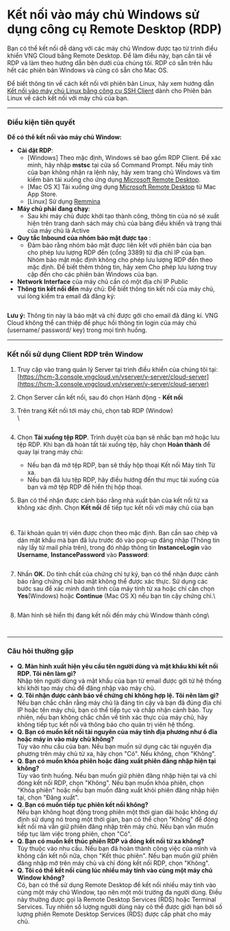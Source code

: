 # Kết nối vào máy chủ Windows sử dụng công cụ Remote Desktop (RDP)

Bạn có thể kết nối dễ dàng với các máy chủ Window được tạo từ trình điều khiển VNG Cloud bằng Remote Desktop. Để làm điều này, bạn cần tải về RDP và làm theo hướng dẫn bên dưới của chúng tôi. RDP có sẵn trên hầu hết các phiên bản Windows và cũng có sẵn cho Mac OS.

Để biết thông tin về cách kết nối với phiên bản Linux, hãy xem hướng dẫn  [Kết nối vào máy chủ Linux bằng công cụ SSH Client](ket-noi-vao-may-chu-linux-bang-cong-cu-ssh-client.md) dành cho Phiên bản Linux về cách kết nối với máy chủ của bạn.

***

### **Điều kiện tiên quyết** <a href="#ketnoivaomaychuwindowssudungcongcuremotedesktop-rdp-dieukientienquyet" id="ketnoivaomaychuwindowssudungcongcuremotedesktop-rdp-dieukientienquyet"></a>

**Để có thể kết nối vào máy chủ Window:**

* **Cài đặt RDP**:
  * \[Windows] Theo mặc định, Windows sẽ bao gồm RDP Client. Để xác minh, hãy nhập **mstsc** tại cửa sổ Command Prompt. Nếu máy tính của bạn không nhận ra lệnh này, hãy xem trang chủ Windows và tìm kiếm bản tải xuống cho ứng dụng[ Microsoft Remote Desktop](https://www.microsoft.com/vi-vn/windows).
  * \[Mac OS X] Tải xuống ứng dụng [Microsoft Remote Desktop](https://apps.apple.com/us/app/microsoft-remote-desktop/id1295203466?mt=12) từ Mac App Store.
  * \[Linux] Sử dụng [Remmina](https://remmina.org/)
* **Máy chủ phải đang chạy**:
  * Sau khi máy chủ được khởi tạo thành công, thông tin của nó sẽ xuất hiện trên trang danh sách máy chủ của bảng điều khiển và trạng thái của máy chủ là Active
* **Quy tắc Inbound của nhóm bảo mật được tạo** :&#x20;
  * Đảm bảo rằng nhóm bảo mật được liên kết với phiên bản của bạn cho phép lưu lượng RDP đến (cổng 3389) từ địa chỉ IP của bạn. Nhóm bảo mật mặc định không cho phép lưu lượng RDP đến theo mặc định. Để biết thêm thông tin, hãy xem Cho phép lưu lượng truy cập đến cho các phiên bản Windows của bạn.
* **Network Interface** của máy chủ cần có một địa chỉ IP Public
* **Thông tin kết nối đến** máy chủ: Để biết thông tin kết nối của máy chủ, vui lòng kiểm tra email đã đăng ký:

<figure><img src="../../../../.gitbook/assets/image (17) (1) (1) (1) (1) (1) (1).png" alt=""><figcaption></figcaption></figure>

**Lưu ý:** Thông tin này là bảo mật và chỉ được gởi cho email đã đăng kí. VNG Cloud không thể can thiệp để phục hồi thông tin login của máy chủ (username/ password/ key) trong mọi tình huống.

***

### **Kết nối sử dụng Client RDP trên Window** <a href="#ketnoivaomaychuwindowssudungcongcuremotedesktop-rdp-ketnoisudungclientrdptrenwindow" id="ketnoivaomaychuwindowssudungcongcuremotedesktop-rdp-ketnoisudungclientrdptrenwindow"></a>

1. Truy cập vào trang quản lý Server tại trình điều khiển của chúng tôi tại: [https://hcm-3.console.vngcloud.vn/vserver/v-server/cloud-server](https://hcm-3.console.vngcloud.vn/vserver/v-server/cloud-server)
2. Chọn Server cần kết nối, sau đó chọn Hành động - **Kết nối**
3.  Trên trang Kết nối tới máy chủ, chọn tab RDP (Window)\
    \


    <figure><img src="../../../../.gitbook/assets/image (417).png" alt=""><figcaption></figcaption></figure>
4. Chọn **Tải xuống tệp RDP**. Trình duyệt của bạn sẽ nhắc bạn mở hoặc lưu tệp RDP. Khi bạn đã hoàn tất tải xuống tệp, hãy chọn **Hoàn thành** để quay lại trang máy chủ:
   * Nếu bạn đã mở tệp RDP, bạn sẽ thấy hộp thoại Kết nối Máy tính Từ xa.
   * Nếu bạn đã lưu tệp RDP, hãy điều hướng đến thư mục tải xuống của bạn và mở tệp RDP để hiển thị hộp thoại.
5.  Bạn có thể nhận được cảnh báo rằng nhà xuất bản của kết nối từ xa không xác định. Chọn **Kết nối** để tiếp tục kết nối với máy chủ của bạn

    <figure><img src="../../../../.gitbook/assets/image (418).png" alt=""><figcaption></figcaption></figure>

    <figure><img src="../../../../.gitbook/assets/image (419).png" alt=""><figcaption></figcaption></figure>
6.  Tài khoản quản trị viên được chọn theo mặc định. Bạn cần sao chép và dán mật khẩu mà bạn đã lưu trước đó vào pop-up đăng nhập (Thông tin này lấy từ mail phía trên), trong đó nhập thông tin **InstanceLogin** vào **Username**, **InstancePassword** vào **Password**:

    <figure><img src="../../../../.gitbook/assets/image (424).png" alt=""><figcaption></figcaption></figure>
7.  Nhấn **OK.** Do tính chất của chứng chỉ tự ký, bạn có thể nhận được cảnh báo rằng chứng chỉ bảo mật không thể được xác thực. Sử dụng các bước sau để xác minh danh tính của máy tính từ xa hoặc chỉ cần chọn **Yes**(Windows) hoặc **Continue** (Mac OS X) nếu bạn tin cậy chứng chỉ.\


    <figure><img src="../../../../.gitbook/assets/image (421).png" alt=""><figcaption></figcaption></figure>
8.  Màn hình sẽ hiển thị đang kết nối đến máy chủ Window thành công\


    <figure><img src="../../../../.gitbook/assets/image (422).png" alt=""><figcaption></figcaption></figure>

    <figure><img src="../../../../.gitbook/assets/image (423).png" alt=""><figcaption></figcaption></figure>

***

### **Câu hỏi thường gặp** <a href="#ketnoivaomaychuwindowssudungcongcuremotedesktop-rdp-cauhoithuonggap" id="ketnoivaomaychuwindowssudungcongcuremotedesktop-rdp-cauhoithuonggap"></a>

* **Q. Màn hình xuất hiện yêu cầu tên người dùng và mật khẩu khi kết nối RDP. Tôi nên làm gì?**\
  Nhập tên người dùng và mật khẩu của bạn từ email được gởi từ hệ thống khi khởi tạo máy chủ để đăng nhập vào máy chủ.
* **Q. Tôi nhận được cảnh báo về chứng chỉ không hợp lệ. Tôi nên làm gì?**\
  Nếu bạn chắc chắn rằng máy chủ là đáng tin cậy và bạn đã đúng địa chỉ IP hoặc tên máy chủ, bạn có thể tiếp tục và chấp nhận cảnh báo. Tuy nhiên, nếu bạn không chắc chắn về tính xác thực của máy chủ, hãy không tiếp tục kết nối và thông báo cho quản trị viên hệ thống.
* **Q. Bạn có muốn kết nối tài nguyên của máy tính địa phương như ổ đĩa hoặc máy in vào máy chủ không?**\
  Tùy vào nhu cầu của bạn. Nếu bạn muốn sử dụng các tài nguyên địa phương trên máy chủ từ xa, hãy chọn "Có". Nếu không, chọn "Không".
* **Q. Bạn có muốn khóa phiên hoặc đăng xuất phiên đăng nhập hiện tại không?**\
  Tùy vào tình huống. Nếu bạn muốn giữ phiên đăng nhập hiện tại và chỉ đóng kết nối RDP, chọn "Không". Nếu bạn muốn khóa phiên, chọn "Khóa phiên" hoặc nếu bạn muốn đăng xuất khỏi phiên đăng nhập hiện tại, chọn "Đăng xuất".
* **Q. Bạn có muốn tiếp tục phiên kết nối không?**\
  Nếu bạn không hoạt động trong phiên một thời gian dài hoặc không dự định sử dụng nó trong một thời gian, bạn có thể chọn "Không" để đóng kết nối mà vẫn giữ phiên đăng nhập trên máy chủ. Nếu bạn vẫn muốn tiếp tục làm việc trong phiên, chọn "Có".
* **Q. Bạn có muốn kết thúc phiên RDP và đóng kết nối từ xa không?**\
  Tùy thuộc vào nhu cầu. Nếu bạn đã hoàn thành công việc của mình và không cần kết nối nữa, chọn "Kết thúc phiên". Nếu bạn muốn giữ phiên đăng nhập mở trên máy chủ và chỉ đóng kết nối RDP, chọn "Không".
* **Q. Tôi có thể kết nối cùng lúc nhiều máy tính vào cùng một máy chủ Window không?**\
  Có, bạn có thể sử dụng Remote Desktop để kết nối nhiều máy tính vào cùng một máy chủ Window, tạo nên một môi trường đa người dùng. Điều này thường được gọi là Remote Desktop Services (RDS) hoặc Terminal Services. Tuy nhiên số lượng người dùng này có thể được giới hạn bởi số lượng phiên Remote Desktop Services (RDS) được cấp phát cho máy chủ.
